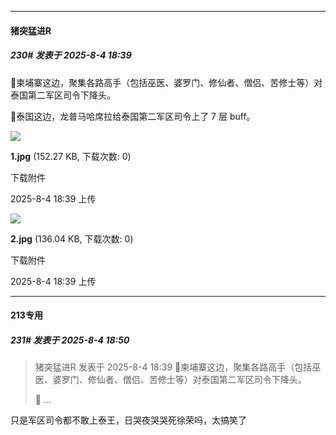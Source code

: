 ﻿
*****

####  猪突猛进R  
##### 230#       发表于 2025-8-4 18:39

🔻柬埔寨这边，聚集各路高手（包括巫医、婆罗门、修仙者、僧侣、苦修士等）对泰国第二军区司令下降头。

🔻泰国这边，龙普马哈席拉给泰国第二军区司令上了 7 层 buff。

<img src="https://img.stage1st.com/forum/202508/04/183930bsh4niiu4smqooac.jpg" referrerpolicy="no-referrer">

<strong>1.jpg</strong> (152.27 KB, 下载次数: 0)

下载附件

2025-8-4 18:39 上传

<img src="https://img.stage1st.com/forum/202508/04/183930wq3bjy3bdis23bmr.jpg" referrerpolicy="no-referrer">

<strong>2.jpg</strong> (136.04 KB, 下载次数: 0)

下载附件

2025-8-4 18:39 上传


*****

####  213专用  
##### 231#       发表于 2025-8-4 18:50

<blockquote>猪突猛进R 发表于 2025-8-4 18:39
🔻柬埔寨这边，聚集各路高手（包括巫医、婆罗门、修仙者、僧侣、苦修士等）对泰国第二军区司令下降头。

🔻 ...</blockquote>
只是军区司令都不敢上泰王，日哭夜哭哭死徐荣吗，太搞笑了

